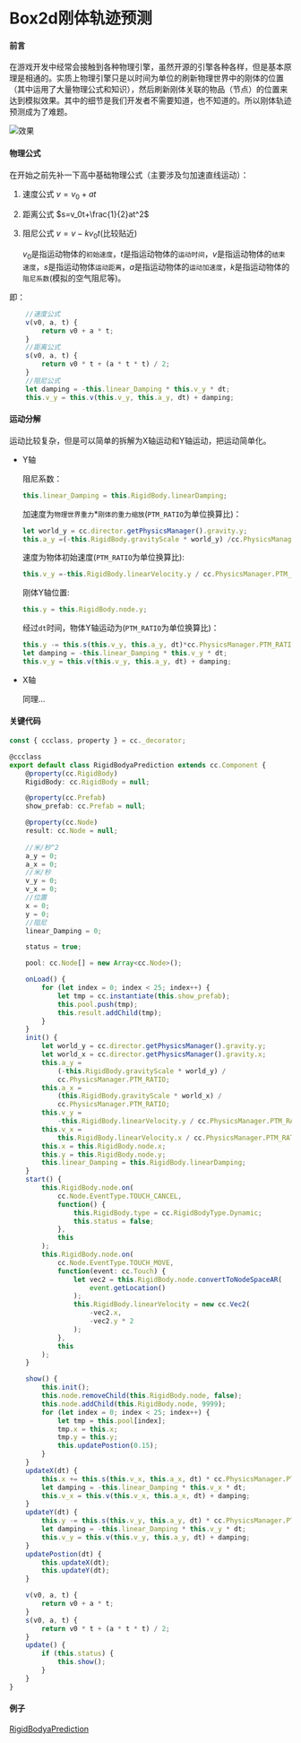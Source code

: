 # Box2d刚体轨迹预测

#### 前言

在游戏开发中经常会接触到各种物理引擎，虽然开源的引擎各种各样，但是基本原理是相通的。实质上物理引擎只是以时间为单位的刷新物理世界中的刚体的位置（其中运用了大量物理公式和知识），然后刷新刚体关联的物品（节点）的位置来达到模拟效果。其中的细节是我们开发者不需要知道，也不知道的。所以刚体轨迹预测成为了难题。

![效果](效果.gif)

#### 物理公式

在开始之前先补一下高中基础物理公式（主要涉及匀加速直线运动）：

1. 速度公式  $v=v_0+at$

2. 距离公式  $s=v_0t+\frac{1}{2}at^2$

3. 阻尼公式 $v=v-kv_0t​$ (比较贴近)

   $v_0$是指运动物体的`初始速度`，$t$是指运动物体的`运动时间`，$v$是指运动物体的`结束速度`，$s$是指运动物体`运动距离`，$a$是指运动物体的`运动加速度`，$k$是指运动物体的`阻尼系数`(模拟的空气阻尼等)。

即：

```typescript
	//速度公式
	v(v0, a, t) {
		return v0 + a * t;
	}
	//距离公式 
	s(v0, a, t) {
		return v0 * t + (a * t * t) / 2;
	}
	//阻尼公式
	let damping = -this.linear_Damping * this.v_y * dt;
	this.v_y = this.v(this.v_y, this.a_y, dt) + damping;
```



#### 运动分解

运动比较复杂，但是可以简单的拆解为X轴运动和Y轴运动，把运动简单化。

* Y轴

  阻尼系数：

  ```typescript
  this.linear_Damping = this.RigidBody.linearDamping;
  ```

  加速度为`物理世界重力`*`刚体的重力缩放`(`PTM_RATIO`为单位换算比)：

  ```typescript
  let world_y = cc.director.getPhysicsManager().gravity.y;
  this.a_y =(-this.RigidBody.gravityScale * world_y) /cc.PhysicsManager.PTM_RATIO;
  ```

  速度为物体初始速度(`PTM_RATIO`为单位换算比):

  ```typescript
  this.v_y =-this.RigidBody.linearVelocity.y / cc.PhysicsManager.PTM_RATIO;
  ```

  刚体Y轴位置:

  ```typescript
  this.y = this.RigidBody.node.y;
  ```



  经过`dt`时间，物体Y轴运动为(`PTM_RATIO`为单位换算比)：

  ```typescript
  this.y -= this.s(this.v_y, this.a_y, dt)*cc.PhysicsManager.PTM_RATIO;
  let damping = -this.linear_Damping * this.v_y * dt;
  this.v_y = this.v(this.v_y, this.a_y, dt) + damping;
  ```

* X轴

  同理...

#### 关键代码

```typescript
const { ccclass, property } = cc._decorator;

@ccclass
export default class RigidBodyaPrediction extends cc.Component {
	@property(cc.RigidBody)
	RigidBody: cc.RigidBody = null;

	@property(cc.Prefab)
	show_prefab: cc.Prefab = null;

	@property(cc.Node)
	result: cc.Node = null;
	
	//米/秒^2
	a_y = 0;
	a_x = 0;
	//米/秒
	v_y = 0;
	v_x = 0;
	//位置
	x = 0;
	y = 0;
	//阻尼
	linear_Damping = 0;

	status = true;

	pool: cc.Node[] = new Array<cc.Node>();

	onLoad() {
		for (let index = 0; index < 25; index++) {
			let tmp = cc.instantiate(this.show_prefab);
			this.pool.push(tmp);
			this.result.addChild(tmp);
		}
	}
	init() {
		let world_y = cc.director.getPhysicsManager().gravity.y;
		let world_x = cc.director.getPhysicsManager().gravity.x;
		this.a_y =
			(-this.RigidBody.gravityScale * world_y) /
			cc.PhysicsManager.PTM_RATIO;
		this.a_x =
			(this.RigidBody.gravityScale * world_x) /
			cc.PhysicsManager.PTM_RATIO;
		this.v_y =
			-this.RigidBody.linearVelocity.y / cc.PhysicsManager.PTM_RATIO;
		this.v_x =
			this.RigidBody.linearVelocity.x / cc.PhysicsManager.PTM_RATIO;
		this.x = this.RigidBody.node.x;
		this.y = this.RigidBody.node.y;
		this.linear_Damping = this.RigidBody.linearDamping;
	}
	start() {
		this.RigidBody.node.on(
			cc.Node.EventType.TOUCH_CANCEL,
			function() {
				this.RigidBody.type = cc.RigidBodyType.Dynamic;
				this.status = false;
			},
			this
		);
		this.RigidBody.node.on(
			cc.Node.EventType.TOUCH_MOVE,
			function(event: cc.Touch) {
				let vec2 = this.RigidBody.node.convertToNodeSpaceAR(
					event.getLocation()
				);
				this.RigidBody.linearVelocity = new cc.Vec2(
					-vec2.x,
					-vec2.y * 2
				);
			},
			this
		);
	}

	show() {
		this.init();
		this.node.removeChild(this.RigidBody.node, false);
		this.node.addChild(this.RigidBody.node, 9999);
		for (let index = 0; index < 25; index++) {
			let tmp = this.pool[index];
			tmp.x = this.x;
			tmp.y = this.y;
			this.updatePostion(0.15);
		}
	}
	updateX(dt) {
		this.x += this.s(this.v_x, this.a_x, dt) * cc.PhysicsManager.PTM_RATIO;
		let damping = -this.linear_Damping * this.v_x * dt;
		this.v_x = this.v(this.v_x, this.a_x, dt) + damping;
	}
	updateY(dt) {
		this.y -= this.s(this.v_y, this.a_y, dt) * cc.PhysicsManager.PTM_RATIO;
		let damping = -this.linear_Damping * this.v_y * dt;
		this.v_y = this.v(this.v_y, this.a_y, dt) + damping;
	}
	updatePostion(dt) {
		this.updateX(dt);
		this.updateY(dt);
	}

	v(v0, a, t) {
		return v0 + a * t;
	}
	s(v0, a, t) {
		return v0 * t + (a * t * t) / 2;
	}
	update() {
		if (this.status) {
			this.show();
		}
	}
}

```

#### 例子

[RigidBodyaPrediction](https://github.com/ChoicePhobiaDisorder/RigidBodyaPrediction)